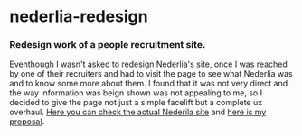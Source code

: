 # nederlia-redesign
### Redesign work of a people recruitment site.

Eventhough I wasn't asked to redesign Nederlia's site, once I was reached by one of their recruiters and had to visit the page to see what Nederlia was and to know some more about them. I found that it was not very direct and the way information was beign shown was not appealing to me, so I decided to give the page not just a simple facelift but a complete ux overhaul. [Here you can check the actual Nederila site](http://nederlia.com/) and [here is my proposal](https://staranco.github.io/nederlia-redesign/).
